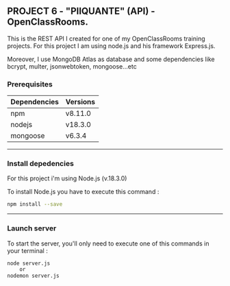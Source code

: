 ## PROJECT 6 - "PIIQUANTE" (API) - OpenClassRooms.

This is the REST API I created for one of my OpenClassRooms training projects.
For this project I am using node.js and his framework Express.js.

Moreover, I use MongoDB Atlas as database and some dependencies like bcrypt, multer, jsonwebtoken, mongoose...etc

### Prerequisites

| Dependencies | Versions |
| ------------ | -------- |
| npm          | v8.11.0  |
| nodejs       | v18.3.0  |
| mongoose     | v6.3.4   |

<hr/>

### Install depedencies

For this project i'm using Node.js (v.18.3.0)

To install Node.js you have to execute this command :

```sh
npm install --save
```

<hr/>

### Launch server

To start the server, you'll only need to execute one of this commands in your terminal :

```sh
node server.js
    or
nodemon server.js
```
